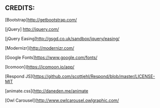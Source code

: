 
## CREDITS:

[Bootstrap]http://getbootstrap.com/

[jQuery] http://jquery.com/

[jQuery Easing]http://gsgd.co.uk/sandbox/jquery/easing/

[Modernizr](http://modernizr.com/

[Google Fonts]https://www.google.com/fonts/

[Icomoon](https://icomoon.io/app/

[Respond JS](https://github.com/scottjehl/Respond/blob/master/LICENSE-MIT

[animate.css](http://daneden.me/animate

[Owl Carousel](http://www.owlcarousel.owlgraphic.com/


